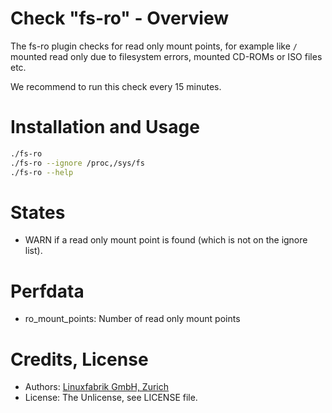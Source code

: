 # Check "fs-ro" - Overview

The fs-ro plugin checks for read only mount points, for example like `/` mounted read only due to filesystem errors, mounted CD-ROMs or ISO files etc.

We recommend to run this check every 15 minutes.


# Installation and Usage

```bash
./fs-ro
./fs-ro --ignore /proc,/sys/fs
./fs-ro --help
```


# States

* WARN if a read only mount point is found (which is not on the ignore list).


# Perfdata

* ro_mount_points: Number of read only mount points


# Credits, License

* Authors: [Linuxfabrik GmbH, Zurich](https://www.linuxfabrik.ch)
* License: The Unlicense, see LICENSE file.